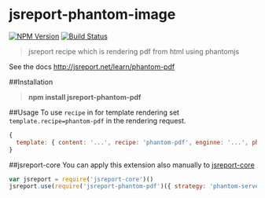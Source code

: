 # jsreport-phantom-image
[![NPM Version](http://img.shields.io/npm/v/jsreport-phantom-pdf.svg?style=flat-square)](https://npmjs.com/package/jsreport-phantom-pdf)
[![Build Status](https://travis-ci.org/jsreport/jsreport-phantom-pdf.png?branch=master)](https://travis-ci.org/jsreport/jsreport-phantom-pdf)

> jsreport recipe which is rendering pdf from html using phantomjs

See the docs http://jsreport.net/learn/phantom-pdf

##Installation

> **npm install jsreport-phantom-pdf**
> 
##Usage
To use `recipe` in for template rendering set `template.recipe=phantom-pdf` in the rendering request.

```js
{
  template: { content: '...', recipe: 'phantom-pdf', enginne: '...', phantom: { ... } }
}
```

##jsreport-core
You can apply this extension also manually to [jsreport-core](https://github.com/jsreport/jsreport-core)

```js
var jsreport = require('jsreport-core')()
jsreport.use(require('jsreport-phantom-pdf')({ strategy: 'phantom-server' }))
```

